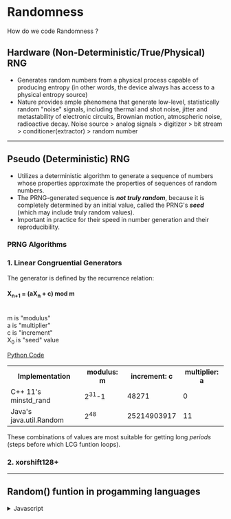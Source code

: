 # Randomness
How do we code Randomness ?

## Hardware (Non-Deterministic/True/Physical) RNG
* Generates random numbers from a physical process capable of producing entropy (in other words, the device always has access to a physical entropy source)
* Nature provides ample phenomena that generate low-level, statistically random "noise" signals, including thermal and shot noise, jitter and metastability of electronic circuits, Brownian motion, atmospheric noise, radioactive decay.
  Noise source > analog signals > digitizer > bit stream > conditioner(extractor) > random number
<hr>

## Pseudo (Deterministic) RNG
* Utilizes a deterministic algorithm to generate a sequence of numbers whose properties 
  approximate the properties of sequences of random numbers.
* The PRNG-generated sequence is <b><i>not truly random</i></b>, because it is completely determined by an 
  initial value, called the PRNG's <b><i>seed</i></b> (which may include truly random values).
* Important in practice for their speed in number generation and their reproducibility.

### PRNG Algorithms
### 1. Linear Congruential Generators
   The generator is defined by the recurrence relation:<br>
   <h4>X<sub>n+1</sub> = (aX<sub>n</sub> + c) mod m</h4><br>
        m is "modulus"<br>
        a is "multiplier"<br>
        c is "increment"<br>
        X<sub>0</sub> is "seed" value<br>
   
   [Python Code](lcgrandom.py)

   <table>
    <th>Implementation </th>
    <th>modulus: m</th>
    <th>increment: c</th>
    <th>multiplier: a</th>
    <tr>
      <td>C++ 11's minstd_rand</td>
      <td>2<sup>31</sup>-1</td>
      <td>48271</td>
      <td>0</td>
    </tr>
    <tr>
      <td>Java's java.util.Random</td>
      <td>2<sup>48</sup></td>
      <td>25214903917</td>
      <td>11</td>
    </tr>
  </table>
    These combinations of values are most suitable for getting long <i>periods</i> (steps before which LCG funtion loops).
    <br>

### 2. xorshift128+


<hr>

## Random() funtion in progamming languages
<details>
<summary>Javascript</summary>
  <p>
    * JS doesn’t do anything, it’s up to the browser
    * Most browsers use an algorithm called xorshift128+
  </p>
</details>
